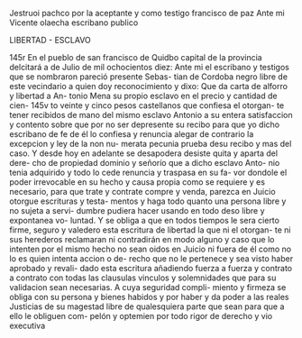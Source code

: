 Jestruoi pachco por la aceptante y como testigo francisco de paz Ante mi Vicente olaecha escribano publico

LIBERTAD - ESCLAVO

145r En el pueblo de san francisco de Quidbo capital de la provincia delcitará a de Julio de mil ochocientos diez: Ante mi el escribano y testigos que se nombraron pareció presente Sebas- tian de Cordoba negro libre de este vecindario a quien doy reconocimiento y dixo: Que da carta de alforro y libertad a An- tonio Mena su propio esclavo en el precio y cantidad de cien- 145v to veinte y cinco pesos castellanos que confiesa el otorgan- te tener recibidos de mano del mismo esclavo Antonio a su entera satisfaccion y contento sobre que por no ser depresente su recibo para que yo dicho escribano de fe de él lo confiesa y renuncia alegar de contrario la excepcion y ley de la non nu- merata pecunia prueba desu recibo y mas del caso. Y desde hoy en adelante se desapodera desiste quita y aparta del dere- cho de propiedad dominio y señorío que a dicho esclavo Anto- nio tenia adquirido y todo lo cede renuncia y traspasa en su fa- vor dondole el poder irrevocable en su hecho y causa propia como se requiere y es necesario, para que trate y contrate compre y venda, parezca en Juicio otorgue escrituras y testa- mentos y haga todo quanto una persona libre y no sujeta a servi- dumbre pudiera hacer usando en todo deso libre y expontanea vo- luntad. Y se obliga a que en todos tiempos le sera cierto firme, seguro y valedero esta escritura de libertad la que ni el otorgan- te ni sus herederos reclamaran ni contradirán en modo alguno y caso que lo intenten por el mismo hecho no sean oidos en Juicio ni fuera de él como no lo es quien intenta accion o de- recho que no le pertenece y sea visto haber aprobado y revali- dado esta escritura añadiendo fuerza a fuerza y contrato a contrato con todas las clausulas vinculos y solemnidades que para su validacion sean necesarias. A cuya seguridad compli- miento y firmeza se obliga con su persona y bienes habidos y por haber y da poder a las reales Justicias de su magestad libre de qualesquiera parte que sean para que a ello le obliguen com- pelón y optemien por todo rigor de derecho y vio executiva